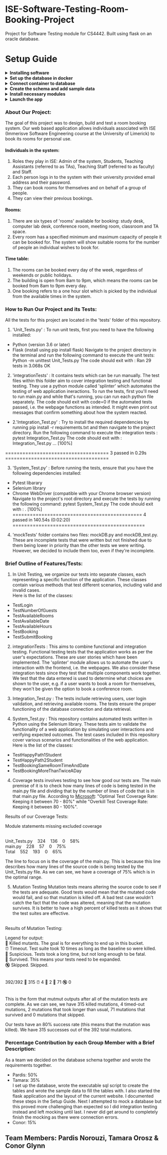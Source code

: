 # ISE-Software-Testing-Room-Booking-Project
Project for Software Testing module for CS4442. Built using flask on an oracle database.

# Setup Guide
<details><summary><b>Installing software</b></summary>
<p>
1. <a href = "https://dbeaver.io">DBeaver</a><br>
2. <a href = "https://www.docker.com/products/docker-desktop/">Docker</a><br>
3. <a href = "https://www.python.org/downloads/">Python</a>
</p>
</details>

<details><summary><b>Set up the database in docker</b></summary>
<p>
Download the container from <a href = "https://hub.docker.com/r/gvenzl/oracle-xe">this link</a>.<br>
Initiate the docker instance using following command (execute in terminal):<br>
docker run -d -p 1521:1521 -e ORACLE_PASSWORD=root --name room-booking-project gvenzl/oracle-xe<br>
This initialises a new docker container.
</p>
</details>

<details><summary><b>Connect container to database</b></summary>
<p>
1. Open DBeaver.<br>
2. Establish a connection with the database using credentials of SYSTEM. For this go to Database -> New Database Connection. Select Oracle, click next, and fill in the following details:<br>
Host: localhost, Port: 1521, Database: XEPDB1, Username: SYS, Role: SYSDBA, Password: root.
</p>
</details>

<details><summary><b>Create the schema and add sample data</b></summary>
<p>
1. Create a new schema and name it RBS (for Room Booking System) and set the password as rbs.<br>
2. Create a new script and paste the SQL code from SetUpDatabase.sql (located in the sqlScripts folder) into it and run the script to create the schema.<br>
3. Create another script and paste the SQL code from AddDataToDatabase.sql into it to insert sample data into the database.<br>
</p>
</details>

<details><summary><b>Install necessary modules</b></summary>
<p>
1. Open your command prompt.<br>
2. Set up a virtual environment and activate it.<br>
3. Run the following with 'pip install ...', and allow the modules to install:<br>
   flask, oracle, oracledb, splinter, mock, selenium.<br>
4. Download chromedriver from https://chromedriver.chromium.org/ and edit the executable_path in functional_test.py to the path to chromedriver on your machine.<br>
</p>
</details>

<details><summary><b>Launch the app</b></summary>
<p>
1. Open the repository folder in your IDE and run 'main.py'.<br>
2. Paste the following link into Google Chrome: 'http://127.0.0.1:5000'.
</p>
</details>

### About Our Project:
The goal of this project was to design, build and test a room booking system.
Our web based application allows individuals associated with ISE (Immerisve Software Engineering course at the University of Limerick) to book its rooms for personal use.

#### Individuals in the system:
1. Roles they play in ISE: Admin of the system, Students, Teaching Assistants (referred to as TAs), Teaching Staff (referred to as faculty) and Staff.
2. Each person logs in to the system with their university provided email address and their password.
3. They can book rooms for themselves and on behalf of a group of people.
4. They can view their previous bookings.
#### Rooms:
1. There are six types of 'rooms' available for booking: study desk, computer lab desk, conference room, meeting room, classroom and TA space.
2. Every room has a specified minimum and maximum capacity of people it can be booked for. The system will show suitable rooms for the number of people an individual wishes to book for.
#### Time table:
1. The rooms can be booked every day of the week, regardless of weekends or public holidays.
2. The building is open from 8am to 9pm, which means the rooms can be booked from 8am to 9pm every day.
3. One booking refers to a one hour slot which is picked by the individual from the available times in the system.

### How to Run Our Project and its Tests:
All the tests for this project are located in the 'tests' folder of this repository.<br>
1. 'Unit_Tests.py' : To run unit tests, first you need to have the following installed:
- Python (version 3.6 or later)
- Flask (install using pip install flask)
Navigate to the project directory in the terminal and run the following command to execute the unit tests: Python -m unittest Unit_Tests.py
The code should exit with :
Ran 29 tests in 3.068s
OK

2. 'integrationTests' : It contains tests which can be run manually. The test files within this folder aim to cover integration testing and functional testing. They use a python module called 'splinter' which automates the testing of web application ineractions. To run the tests, first you'll need to run main.py and while that's running, you can run each python file separately. The code should exit with code=0 if the automated tests passed, i.e. the webpage functions as intended. It might even print out messages that confirm something about how the system reacted.

- 2.'Integration_Test.py' : Try to install the required dependencies by running pip install -r requirements.txt and then navigate to the project directory.
Run the following command to execute the integration tests : pytest Integration_Test.py
The code should exit with :
Integration_Test.py ...                                                              [100%]

==================================== 3 passed in 0.29s ====================================


3. 'System_Test.py' : 
Before running the tests, ensure that you have the following dependencies installed:
- Pytest libarary
- Selenium library
- Chrome WebDriver (compatible with your Chrome browser version)
Navigate to the project's root directory and execute the tests by running the following command: pytest System_Test.py
The code should exit with :
.                                                                                                 [100%]
============================================= 4 passed in 140.54s (0:02:20) ==============================================


4. 'mockTests' folder contains two files: mockDB.py and mockDB_test.py. These are incomplete tests that were written but not finished due to them being lower in priority than the other tests we were writing. However, we decided to include them too, even if they're incomplete.


### Brief Outline of Features/Tests:
1. In Unit Testing, we organize our tests into separate classes, each representing a specific function of the application. These classes contain various methods that test different scenarios, including valid and invalid cases.<br> 
Here is the list of the classes:<br>
- TestLogin<br>
- TestNumberOfGuests<br>
- TestAvailableRooms<br>
- TestAvailableDate<br>
- TestAvailableHours<br>
- TestBooking<br>
- TestSubmitBooking<br>

2. integrationTests : This aims to combine functional and integration testing. Functional testing tests that the application works as per the user's expectations. These are user stories which have been implemented. The 'splinter' module allows us to automate the user's interaction with the frontend, i.e. the webpages. We also consider these integration tests since they test that multiple components work together. We test that the data entered is used to determine what choices are shown to the user, e.g. if a user wants to book a room for themselves, they won't be given the option to book a conference room. 

2. Integration_Test.py : 
The tests include retrieving users, user login validation, and retrieving available rooms. The tests ensure the proper functioning of the database connection and data retrieval.

3. System_Test.py : This repository contains automated tests written in Python using the Selenium library. These tests aim to validate the functionality of a web application by simulating user interactions and verifying expected outcomes. The test cases included in this repository cover various scenarios and functionalities of the web application.<br>
Here is the list of the classes:<br>
- TestHappyPath1Student<br>
- TestHappyPath2Student<br>
- TestBookingSameRoomTimeAndDate<br>
- TestBookingMoreThanTwiceADay<br>

4. Coverage tests involves testing to see how good our tests are. The main premise of it is to check how many lines of code is being tested in the main.py file and dividing that by the number of lines of code that is in that main.py file. According to <a href = "https://learn.microsoft.com/en-us/answers/questions/778016/test-coverage-definition-unit-testing">Microsoft</a>: "Optimal Test Coverage Rate: Keeping it between 70 - 80%" while "Overkill Test Coverage Rate: Keeping it between 80 - 100%".<br>

Results of our Coverage Tests:

Module	   statements	   missing	   excluded	   coverage<br><br>

Unit_Tests.py&nbsp;&nbsp;&nbsp;&nbsp;324&nbsp;&nbsp;&nbsp;&nbsp;136&nbsp;&nbsp;&nbsp;&nbsp;0&nbsp;&nbsp;&nbsp;&nbsp;58%<br>
main.py&nbsp;&nbsp;&nbsp;&nbsp;228&nbsp;&nbsp;&nbsp;&nbsp;57&nbsp;&nbsp;&nbsp;&nbsp;0&nbsp;&nbsp;&nbsp;&nbsp;75%<br>
Total&nbsp;&nbsp;&nbsp;&nbsp;552&nbsp;&nbsp;&nbsp;&nbsp;193&nbsp;&nbsp;&nbsp;&nbsp;0&nbsp;&nbsp;&nbsp;&nbsp;65%<br>

The line to focus on is the coverage of the main.py. This is because this line describes how many lines of the source code is being tested by the Unit_Tests.py file. As we can see, we have a coverage of 75% which is in the optimal range.

5. Mutation Testing
Mutation tests means altering the source code to see if the tests are adequate. Good tests would mean that the mutated code would fail, and so that mutation is killed off. A bad test case wouldn't catch the fact that the code was altered, meaning that the mutation survives. It is better to have a high percent of killed tests as it shows that the test suites are effective.<br><br>

Results of Mutation Testing:<br>

Legend for output:<br>
🎉 Killed mutants.   The goal is for everything to end up in this bucket. <br>
⏰ Timeout.          Test suite took 10 times as long as the baseline so were killed.<br>
🤔 Suspicious.       Tests took a long time, but not long enough to be fatal. <br>
🙁 Survived.         This means your tests need to be expanded. <br>
🔇 Skipped.          Skipped. <br><br>


392/392  🎉 315  ⏰ 4  🤔 2  🙁 71  🔇 0 <br><br>

This is the form that mutmut outputs after all of the mutation tests are complete. As we can see, we have 315 killed mutations, 4 timed-out mutations, 2 mutations that took longer than usual, 71 mutations that survived and 0 mutations that skipped.<br>

Our tests have an 80% success rate (this means that the mutation was killed). We have 315 successes out of the 392 total mutations.

### Percentage Contribution by each Group Member with a Brief Description:
As a team we decided on the database schema together and wrote the requirements together.<br>
- Pardis: 50%<br>
- Tamara: 35%<br>
I set up the database, wrote the executable sql script to create the tables and wrote the sample data to fill the tables with. I also started the flask application and the layout of the current website. I documented these steps in the Setup Guide. Next I attempted to mock a database but this proved more challenging than expected so I did integration testing instead and left mocking until last. I never did get around to completely finish the mocking as there were connection errors.<br>
- Conor: 15%<br>

## Team Members: Pardis Norouzi, Tamara Orosz & Conor Glynn
